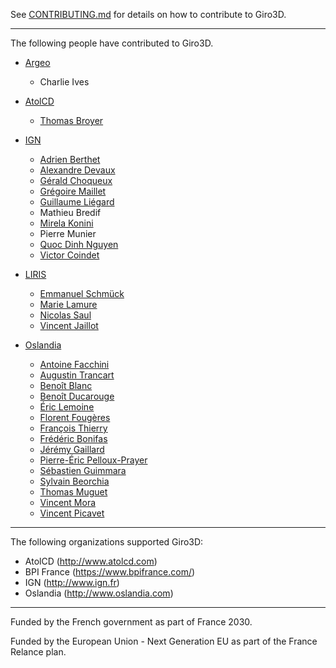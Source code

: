 See [CONTRIBUTING.md](CONTRIBUTING.md) for details on how to contribute to Giro3D.

---

The following people have contributed to Giro3D.

-   [Argeo](https://argeo.no)

    -   Charlie Ives

-   [AtolCD](http://www.atolcd.com)

    -   [Thomas Broyer](https://github.com/tbroyer)

-   [IGN](http://www.ign.fr)

    -   [Adrien Berthet](https://github.com/zarov)
    -   [Alexandre Devaux](https://github.com/nosy-b)
    -   [Gérald Choqueux](https://github.com/gchoqueux)
    -   [Grégoire Maillet](https://github.com/gmaillet)
    -   [Guillaume Liégard](https://github.com/gliegard)
    -   Mathieu Bredif
    -   [Mirela Konini](https://github.com/Mkonini)
    -   Pierre Munier
    -   [Quoc Dinh Nguyen](https://github.com/qdnguyen)
    -   [Victor Coindet](https://github.com/VictorCo)

-   [LIRIS](https://liris.cnrs.fr/)

    -   [Emmanuel Schmück](https://github.com/EmmanuelSchmuck/)
    -   [Marie Lamure](https://github.com/mlamure)
    -   [Nicolas Saul](https://github.com/NikoSaul)
    -   [Vincent Jaillot](https://github.com/jailln)

-   [Oslandia](http://www.oslandia.com)
    -   [Antoine Facchini](https://gitlab.com/antoinefacchini)
    -   [Augustin Trancart](https://github.com/autra)
    -   [Benoît Blanc](https://github.com/benoitblanc)
    -   [Benoît Ducarouge](https://github.com/Ducarouge)
    -   [Éric Lemoine](https://github.com/elemoine)
    -   [Florent Fougères](https://github.com/florentfgrs)
    -   [François Thierry](https://github.com/Francois-Thierry)
    -   [Frédéric Bonifas](https://github.com/fredericbonifas)
    -   [Jérémy Gaillard](https://github.com/Jeremy-Gaillard)
    -   [Pierre-Éric Pelloux-Prayer](https://github.com/peppsac)
    -   [Sébastien Guimmara](https://github.com/sguimmara)
    -   [Sylvain Beorchia](https://github.com/sylvainbeo)
    -   [Thomas Muguet](https://github.com/tmuguet)
    -   [Vincent Mora](https://github.com/vmora)
    -   [Vincent Picavet](https://github.com/vpicavet)

---

The following organizations supported Giro3D:

-   AtolCD (<http://www.atolcd.com>)
-   BPI France (<https://www.bpifrance.com/>)
-   IGN (<http://www.ign.fr>)
-   Oslandia (<http://www.oslandia.com>)

---

Funded by the French government as part of France 2030.

Funded by the European Union - Next Generation EU as part of the France Relance plan.
